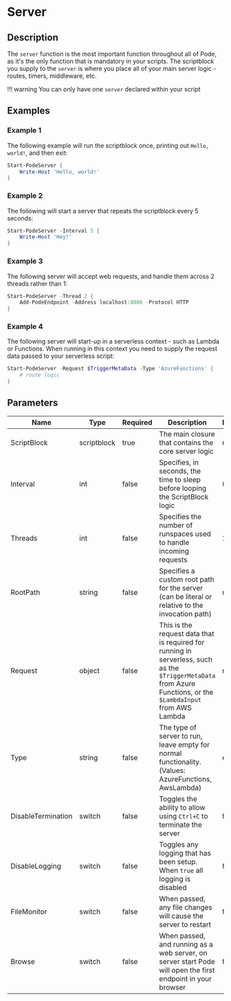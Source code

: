 # Server

## Description

The `server` function is the most important function throughout all of Pode, as it's the only function that is mandatory in your scripts. The scriptblock you supply to the `server` is where you place all of your main server logic - routes, timers, middleware, etc.

!!! warning
    You can only have one `server` declared within your script

## Examples

### Example 1

The following example will run the scriptblock once, printing out `Hello, world!`, and then exit:

```powershell
Start-PodeServer {
    Write-Host 'Hello, world!'
}
```

### Example 2

The following will start a server that repeats the scriptblock every 5 seconds:

```powershell
Start-PodeServer -Interval 5 {
    Write-Host 'Hey!'
}
```

### Example 3

The following server will accept web requests, and handle them across 2 threads rather than 1:

```powershell
Start-PodeServer -Thread 2 {
    Add-PodeEndpoint -Address localhost:8080 -Protocol HTTP
}
```

### Example 4

The following server will start-up in a serverless context - such as Lambda or Functions. When running in this context you need to supply the request data passed to your serverless script:

```powershell
Start-PodeServer -Request $TriggerMetaData -Type 'AzureFunctions' {
    # route logic
}
```

## Parameters

| Name | Type | Required | Description | Default |
| ---- | ---- | -------- | ----------- | ------- |
| ScriptBlock | scriptblock | true | The main closure that contains the core server logic | null |
| Interval | int | false | Specifies, in seconds, the time to sleep before looping the ScriptBlock logic | 0 |
| Threads | int | false | Specifies the number of runspaces used to handle incoming requests | 1 |
| RootPath | string | false | Specifies a custom root path for the server (can be literal or relative to the invocation path) | null |
| Request | object | false | This is the request data that is required for running in serverless, such as the `$TriggerMetaData` from Azure Functions, or the `$LambdaInput` from AWS Lambda | null |
| Type | string | false | The type of server to run, leave empty for normal functionality. (Values: AzureFunctions, AwsLambda) | empty |
| DisableTermination | switch | false | Toggles the ability to allow using `Ctrl+C` to terminate the server | false |
| DisableLogging | switch | false | Toggles any logging that has been setup. When `true` all logging is disabled | false |
| FileMonitor | switch | false | When passed, any file changes will cause the server to restart | false |
| Browse | switch | false | When passed, and running as a web server, on server start Pode will open the first endpoint in your browser | false |
